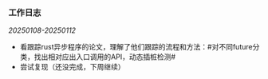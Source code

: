 ### 工作日志

*20250108-20250112*

- 看跟踪rust异步程序的论文，理解了他们跟踪的流程和方法：#对不同future分类，找出相对应出入口调用的API，动态插桩检测#
- 尝试复现（还没完成，下周继续）
